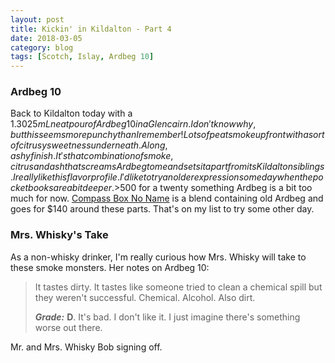 ```yaml
---
layout: post
title: Kickin' in Kildalton - Part 4
date: 2018-03-05
category: blog
tags: [Scotch, Islay, Ardbeg 10]
---
```


### Ardbeg 10

Back to Kildalton today with a $1.30 25 mL neat pour of Ardbeg 10 in a Glencairn. I don't know why, but this seems more punchy than I remember! Lots of peat smoke up front with a sort of citrusy sweetness underneath. A long, ashy finish. It's that combination of smoke, citrus and ash that screams Ardbeg to me and sets it apart from its Kildalton siblings. I really like this flavor profile. I'd like to try an older expression some day when the pocketbooks are a bit deeper. >$500 for a twenty something Ardbeg is a bit too much for now. [Compass Box No Name](http://www.compassboxwhisky.com/whiskies/index.php?id=22) is a blend containing old Ardbeg and goes for $140 around these parts. That's on my list to try some other day.

<!--more-->

### Mrs. Whisky's Take

As a non-whisky drinker, I'm really curious how Mrs. Whisky will take to these smoke monsters. Her notes on Ardbeg 10:

> It tastes dirty. It tastes like someone tried to clean a chemical spill but they weren't successful. Chemical. Alcohol. Also dirt.
>
> **_Grade:_** **D**. It's bad. I don't like it. I just imagine there's something worse out there.

Mr. and Mrs. Whisky Bob signing off.
